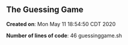 ## The Guessing Game

**Created on**: 
Mon May 11 18:54:50 CDT 2020

**Number of lines of code**: 
46 guessinggame.sh
